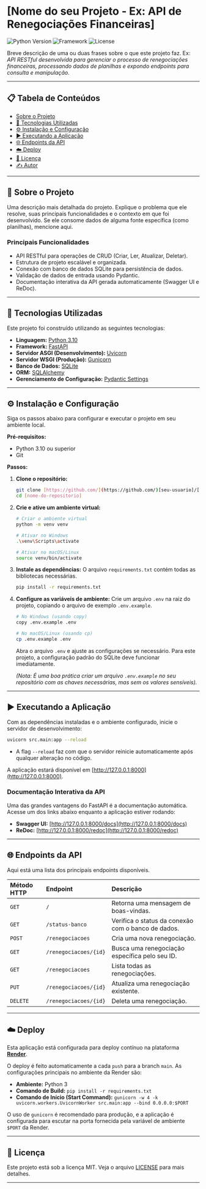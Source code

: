 # [Nome do seu Projeto - Ex: API de Renegociações Financeiras]

![Python Version](https://img.shields.io/badge/python-3.10%2B-blue)
![Framework](https://img.shields.io/badge/framework-FastAPI-green)
![License](https://img.shields.io/badge/license-MIT-informational)

Breve descrição de uma ou duas frases sobre o que este projeto faz. Ex: *API RESTful desenvolvida para gerenciar o processo de renegociações financeiras, processando dados de planilhas e expondo endpoints para consulta e manipulação.*

---

## 📋 Tabela de Conteúdos

* [Sobre o Projeto](#-sobre-o-projeto)
* [🚀 Tecnologias Utilizadas](#-tecnologias-utilizadas)
* [⚙️ Instalação e Configuração](#-instalação-e-configuração)
* [▶️ Executando a Aplicação](#-executando-a-aplicação)
* [🌐 Endpoints da API](#-endpoints-da-api)
* [☁️ Deploy](#-deploy)
* [📄 Licença](#-licença)
* [✍️ Autor](#-autor)

---

## 📖 Sobre o Projeto

Uma descrição mais detalhada do projeto. Explique o problema que ele resolve, suas principais funcionalidades e o contexto em que foi desenvolvido. Se ele consome dados de alguma fonte específica (como planilhas), mencione aqui.

### Principais Funcionalidades

* API RESTful para operações de CRUD (Criar, Ler, Atualizar, Deletar).
* Estrutura de projeto escalável e organizada.
* Conexão com banco de dados SQLite para persistência de dados.
* Validação de dados de entrada usando Pydantic.
* Documentação interativa da API gerada automaticamente (Swagger UI e ReDoc).

---

## 🚀 Tecnologias Utilizadas

Este projeto foi construído utilizando as seguintes tecnologias:

* **Linguagem:** [Python 3.10](https://www.python.org/)
* **Framework:** [FastAPI](https://fastapi.tiangolo.com/)
* **Servidor ASGI (Desenvolvimento):** [Uvicorn](https://www.uvicorn.org/)
* **Servidor WSGI (Produção):** [Gunicorn](https://gunicorn.org/)
* **Banco de Dados:** [SQLite](https://www.sqlite.org/index.html)
* **ORM:** [SQLAlchemy](https://www.sqlalchemy.org/)
* **Gerenciamento de Configuração:** [Pydantic Settings](https://docs.pydantic.dev/latest/usage/settings/)

---

## ⚙️ Instalação e Configuração

Siga os passos abaixo para configurar e executar o projeto em seu ambiente local.

**Pré-requisitos:**
* Python 3.10 ou superior
* Git

**Passos:**

1.  **Clone o repositório:**
    ```bash
    git clone [https://github.com/](https://github.com/)[seu-usuario]/[nome-do-repositorio].git
    cd [nome-do-repositorio]
    ```

2.  **Crie e ative um ambiente virtual:**
    ```bash
    # Criar o ambiente virtual
    python -m venv venv

    # Ativar no Windows
    .\venv\Scripts\activate

    # Ativar no macOS/Linux
    source venv/bin/activate
    ```

3.  **Instale as dependências:**
    O arquivo `requirements.txt` contém todas as bibliotecas necessárias.
    ```bash
    pip install -r requirements.txt
    ```

4.  **Configure as variáveis de ambiente:**
    Crie um arquivo `.env` na raiz do projeto, copiando o arquivo de exemplo `.env.example`.
    ```bash
    # No Windows (usando copy)
    copy .env.example .env

    # No macOS/Linux (usando cp)
    cp .env.example .env
    ```
    Abra o arquivo `.env` e ajuste as configurações se necessário. Para este projeto, a configuração padrão do SQLite deve funcionar imediatamente.

    *(Nota: É uma boa prática criar um arquivo `.env.example` no seu repositório com as chaves necessárias, mas sem os valores sensíveis).*

---

## ▶️ Executando a Aplicação

Com as dependências instaladas e o ambiente configurado, inicie o servidor de desenvolvimento:

```bash
uvicorn src.main:app --reload
```

* A flag `--reload` faz com que o servidor reinicie automaticamente após qualquer alteração no código.

A aplicação estará disponível em [http://127.0.0.1:8000](http://127.0.0.1:8000).

### Documentação Interativa da API

Uma das grandes vantagens do FastAPI é a documentação automática. Acesse um dos links abaixo enquanto a aplicação estiver rodando:

* **Swagger UI:** [http://127.0.0.1:8000/docs](http://127.0.0.1:8000/docs)
* **ReDoc:** [http://127.0.0.1:8000/redoc](http://127.0.0.1:8000/redoc)

---

## 🌐 Endpoints da API

Aqui está uma lista dos principais endpoints disponíveis.

| Método HTTP | Endpoint                  | Descrição                                         |
| :---------- | :------------------------ | :------------------------------------------------ |
| `GET`       | `/`                       | Retorna uma mensagem de boas-vindas.              |
| `GET`       | `/status-banco`           | Verifica o status da conexão com o banco de dados.|
| `POST`      | `/renegociacoes`          | Cria uma nova renegociação.                       |
| `GET`       | `/renegociacoes/{id}`     | Busca uma renegociação específica pelo seu ID.    |
| `GET`       | `/renegociacoes`          | Lista todas as renegociações.                     |
| `PUT`       | `/renegociacoes/{id}`     | Atualiza uma renegociação existente.              |
| `DELETE`    | `/renegociacoes/{id}`     | Deleta uma renegociação.                          |

---

## ☁️ Deploy

Esta aplicação está configurada para deploy contínuo na plataforma **[Render](https://render.com/)**.

O deploy é feito automaticamente a cada `push` para a branch `main`. As configurações principais no ambiente da Render são:

* **Ambiente:** Python 3
* **Comando de Build:** `pip install -r requirements.txt`
* **Comando de Início (Start Command):** `gunicorn -w 4 -k uvicorn.workers.UvicornWorker src.main:app --bind 0.0.0.0:$PORT`

O uso de `gunicorn` é recomendado para produção, e a aplicação é configurada para escutar na porta fornecida pela variável de ambiente `$PORT` da Render.

---

## 📄 Licença

Este projeto está sob a licença MIT. Veja o arquivo [LICENSE](LICENSE) para mais detalhes.

------